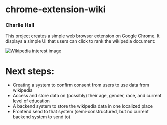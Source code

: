 # chrome-extension-wiki
### Charlie Hall

This project creates a simple web browser extension on Google Chrome. It displays a simple UI that users can click to rank the wikipedia document:

![Wikipedia interest image](https://github.com/charlie-map/chrome-extension/images/wikiinterest.png)

# Next steps:
- Creating a system to confirm consent from users to use data from wikipedia
- Access and store data on (possibly) their age, gender, race, and current level of education
- A backend system to store the wikipedia data in one localized place
- Frontend send to that system (semi-constructured, but no current backend system to send to)
